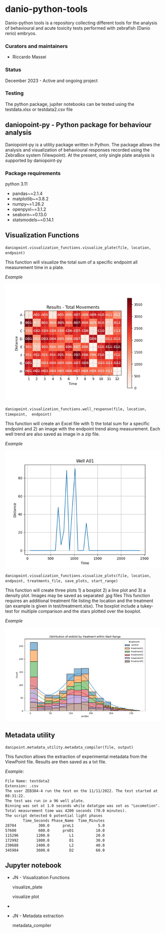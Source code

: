 # danio-python-tools
Danio-python tools is a repository collecting different tools for the analysis of behavioural and acute toxicity 
tests performed with zebrafish (Danio rerio) embryos. 

### Curators and maintainers
- Riccardo Massei

### Status 
December 2023 - Active and ongoing project

### Testing
The python package, jupiter notebooks can be tested using the testdata.xlsx or testdata2.csv file


## daniopoint-py - Python package for behaviour analysis
Daniopoint-py is a utility package written in Python. The package allows
the analysis and visualization of behavioural responses recorded using the ZebraBox system (Viewpoint).
At the present, only single plate analysis is supported by daniopoint-py

### Package requirements
python 3.11
* pandas~=2.1.4
* matplotlib~=3.8.2
* numpy~=1.26.2
* openpyxl~=3.1.2
* seaborn~=0.13.0
* statsmodels~=0.14.1

## Visualization Functions
`daniopoint.visualization_functions.visualize_plate(file, location, endpoint)`

This function will visualize the total sum of a specific endpoint all measurement time in a plate.

*Example*

![plate_visualization.png](docs%2Fplate_visualization.png)

`daniopoint.visualization_functions.well_response(file, location,  timepoint,  endpoint)`

This function will create an Excel file with 1) the total sum for a specific endpoint and 2) an image with the endpoint trend along measurement.
Each well trend are also saved as image in a zip file.

*Example*

![well_A01.png](docs%2Fwell_A01.png)

`daniopoint.visualization_functions.visualize_plots(file, location, endpoint, treatments_file, save_plots, start_range)`

This function will create three plots 1) a boxplot 2) a line plot and 3) a density plot. Images may be saved as separated .jpg files This function requires an additional
treatment file listing the location and the treatment (an example is given in test/treatment.xlsx). The boxplot include a tukey-test
for multiple comparison and the stars plotted over the boxplot.

*Example*

![histplot_smldist_start_range.png](docs%2Fhistplot_smldist_start_range.png)

## Metadata utility

`danipoint.metadata_utility.metadata_compiler(file, output)`

This function allows the extraction of experimental metadata from the ViewPoint file. Results are then saved as a 
txt file.

*Example:*

    File Name: testdata2
    Extension: .csv
    The user ZEB384-4 run the test on the 11/11/2022. The test started at 08:31:22.
    The test was run in a 96 well plate.
    Binning was set at 1.0 seconds while datatype was set as "Locomotion". 
    Total measurement time was 4200 seconds (70.0 minutes).
    The script detected 6 potential light phases
            Time_Seconds Phase_Name  Time_Minutes
    28704          300.0      preL1           5.0
    57600          600.0      preD1          10.0
    115296        1200.0         L1          20.0
    172992        1800.0         D1          30.0
    230688        2400.0         L2          40.0
    345984        3600.0         D2          60.0


## Jupyter notebook
* JN - Visualization Functions 

    visualize_plate

    visualize plot
* 
* JN - Metadata extraction

    metadata_compiler


